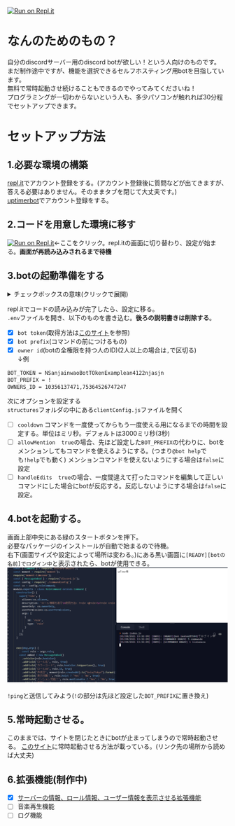 [![Run on Repl.it](https://repl.it/badge/github/MakeYourOwnDiscordBot/main)](https://repl.it/github/MakeYourOwnDiscordBot/main)
# なんのためのもの？
自分のdiscordサーバー用のdiscord botが欲しい！という人向けのものです。<br>
まだ制作途中ですが、機能を選択できるセルフホスティング用botを目指しています。<br>
無料で常時起動させ続けることもできるのでやってみてくださいね！<br>
プログラミングが一切わからないという人も、多少パソコンが触れれば30分程でセットアップできます。<br>
# セットアップ方法
## 1.必要な環境の構築
[repl.it](https://repl.it)でアカウント登録をする。(アカウント登録後に質問などが出てきますが、答える必要はありません。そのままタブを閉じて大丈夫です。)<br>
[uptimerbot](https://uptimerobot.com)でアカウント登録をする。<br>
## 2.コードを用意した環境に移す
[![Run on Repl.it](https://repl.it/badge/github/MakeYourOwnDiscordBot/main)](https://repl.it/github/MakeYourOwnDiscordBot/main)←ここをクリック。repl.itの画面に切り替わり、設定が始まる。**画面が再読み込みされるまで待機**
## 3.botの起動準備をする
<details><summary>チェックボックスの意味(クリックで展開)</summary>
  
- [ ] これは任意
- [x] これは書き込まなくてはいけない項目
</details>

repl.itでコードの読み込みが完了したら、設定に移る。<br>
`.env`ファイルを開き、以下のものを書き込む。**後ろの説明書きは削除する**。<br>
- [x] `bot token`(取得方法は[このサイト](https://dot-blog.jp/news/discord-bot-token/)を参照)<br>
- [x] `bot prefix`(コマンドの前につけるもの)<br>
- [x] `owner id`(botの全権限を持つ人のID)(2人以上の場合は`,`で区切る)<br>
↓例
```
BOT_TOKEN = NSanjainwaoBotTOkenExamplean4122njasjn
BOT_PREFIX = !
OWNERS_ID = 10356137471,75364526747247
```
次にオプションを設定する<br>`structures`フォルダの中にある`clientConfig.js`ファイルを開く
- [ ] `cooldown` コマンドを一度使ってからもう一度使える用になるまでの時間を設定する。単位はミリ秒。デフォルトは3000ミリ秒(3秒)
- [ ] `allowMention`　`true`の場合、先ほど設定した`BOT_PREFIX`の代わりに、botをメンションしてもコマンドを使えるようにする。(つまり`@bot help`でも`!help`でも動く)  メンションコマンドを使えないようにする場合は`false`に設定
- [ ] `handleEdits`　`true`の場合、一度間違えて打ったコマンドを編集して正しいコマンドにした場合にbotが反応する。反応しないようにする場合は`false`に設定。
## 4.botを起動する。
画面上部中央にある緑のスタートボタンを押下。<br>必要なパッケージのインストールが自動で始まるので待機。<br>右下(画面サイズや設定によって場所は変わる。)にある黒い画面に`[READY][botの名前]でログイン中`と表示されたら、botが使用できる。<br>
![起動画面](https://github.com/MakeYourOwnDiscordBot/assets/blob/main/main/IMAGES/console-screen.png)
<br><br>`!ping`と送信してみよう(`!`の部分は先ほど設定した`BOT_PREFIX`に置き換え)
## 5.常時起動させる。
このままでは、サイトを閉じたときにbotが止まってしまうので常時起動させる。
[このサイト](https://disbot.info/bot-make/repl-djs-1/#toc8)に常時起動させる方法が載っている。(リンク先の場所から読めば大丈夫)

## 6.拡張機能(制作中)
- [x] [サーバーの情報、ロール情報、ユーザー情報を表示させる拡張機能](https://github.com/MakeYourOwnDiscordBot/Info-Commands)
- [ ] 音楽再生機能
- [ ] ログ機能
